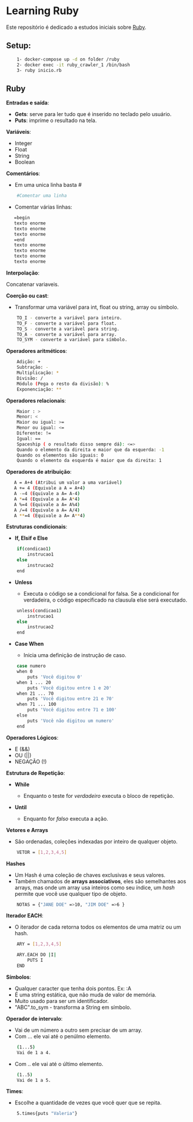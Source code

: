 # Learning Ruby

Este repositório é dedicado a estudos iniciais sobre [Ruby](https://www.ruby-lang.org/pt/documentation/quickstart/).

## Setup:

```bash
    1- docker-compose up -d on folder /ruby
    2- docker exec -it ruby_crawler_1 /bin/bash
    3- ruby inicio.rb
```

## Ruby

**Entradas e saída**:

* **Gets**: serve para ler tudo que é inserido no teclado pelo usuário.
* **Puts**: imprime o resultado na tela.

**Variáveis**:

* Integer
* Float
* String
* Boolean

**Comentários**:

* Em uma unica linha basta #
```bash
    #Comentar uma linha
```

* Comentar várias linhas:
 ```bash
    =begin
    texto enorme
    texto enorme
    texto enorme
    =end
    texto enorme
    texto enorme
    texto enorme
    texto enorme
 ```

**Interpolação**:

Concatenar variaveis.

**Coerção ou cast**:

* Transformar uma variável para int, float ou string, array ou símbolo.

```bash
    TO_I - converte a variável para inteiro.
    TO_F - converte a variável para float.
    TO_S - converte a variável para string.
    TO_A - converte a variável para array.
    TO_SYM - converte a variável para símbolo.
```

**Operadores aritméticos**:

```bash
    Adição: +
    Subtração: -
    Multiplicação: *
    Divisão: /
    Módulo (Pega o resto da divisão): %
    Exponenciação: **
```
**Operadores relacionais**:

```bash
    Maior : >
    Menor: <
    Maior ou igual: >=
    Menor ou igual: <=
    Diferente: !=
    Igual: ==
    Spaceship ( o resultado disso sempre dá): <=>
    Quando o elemento da direita e maior que da esquerda: -1
    Quando os elementos são iguais: 0
    Quando o elemento da esquerda é maior que da direita: 1
```

**Operadores de atribuição**:

```bash
   A = A+4 (Atribui um valor a uma variável)
   A += 4 (Equivale a A = A+4)
   A -=4 (Equivale a A= A-4)
   A *=4 (Equivale a A= A*4)
   A %=4 (Equivale a A= A%4)
   A /=4 (Equivale a A= A/4)
   A **=4 (Equivale a A= A**4)
```

**Estruturas condicionais**:

* **If, Elsif e Else**

```bash
    if(condicao1)
        instrucao1
    else
        instrucao2
    end
```

* **Unless**
  
  * Executa o código se a condicional for falsa. Se a condicional for verdadeira, o código especificado na clausula else será executado.

```bash
    unless(condicao1)
        instrucao1
    else
        instrucao2
    end
```

* **Case When**

  * Inicia uma definição de instrução de caso.


```bash
    case numero
    when 0
        puts 'Você digitou 0'
    when 1 ... 20
        puts 'Você digitou entre 1 e 20'
    when 21 ... 70
        puts 'Você digitou entre 21 e 70'
    when 71 ... 100
        puts 'Você digitou entre 71 e 100'
    else
        puts 'Você não digitou um numero'
    end
```

**Operadores Lógicos**:

* E (&&)
* OU (||)
* NEGAÇÃO (!)

**Estrutura de Repetição**:

* **While**
  * Enquanto o teste for *verdadeiro* executa o bloco de repetição.

* **Until**
  * Enquanto for *falso* executa a ação.

**Vetores e Arrays**

* São ordenadas, coleções indexadas por inteiro de qualquer objeto.

```bash
    VETOR = [1,2,3,4,5]
```

**Hashes**

* Um Hash é uma coleção de chaves exclusivas e seus valores.
* Também chamados de **arrays associativos**, eles são semelhantes aos arrays, mas onde um array usa inteiros como seu índice, um *hash* permite que você use qualquer tipo de objeto.

```bash
    NOTAS = {"JANE DOE" =>10, "JIM DOE" =>6 }
```

**Iterador EACH**:

* O iterador de cada retorna todos os elementos de uma matriz ou um hash.

```bash
    ARY = [1,2,3,4,5]

    ARY.EACH DO |I|
        PUTS I
    END
```

**Símbolos**:

* Qualquer caracter que tenha dois pontos. Ex: :A
* É uma string estática, que não muda de valor de memória.
* Muito usado para ser um identificador.
* "ABC".to_sym - transforma a String em símbolo.

**Operador de intervalo**:

* Vai de um número a outro sem precisar de um array.
* Com ... ele vai até o penúlmo elemento.
  
```bash
    (1...5)
    Vai de 1 a 4.
```

* Com .. ele vai até o último elemento.

```bash
    (1..5)
    Vai de 1 a 5.
```

**Times**:

* Escolhe a quantidade de vezes que você quer que se repita.

```bash
    5.times{puts "Valeria"}
``` 
